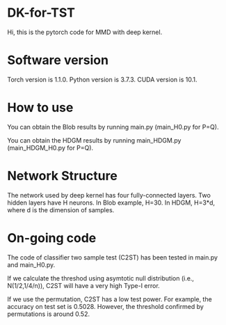 # DK-for-TST

Hi, this is the pytorch code for MMD with deep kernel.

# Software version
Torch version is 1.1.0. Python version is 3.7.3. CUDA version is 10.1.

# How to use

You can obtain the Blob results by running main.py (main_H0.py for P=Q).

You can obtain the HDGM results by running main_HDGM.py (main_HDGM_H0.py for P=Q).

# Network Structure

The network used by deep kernel has four fully-connected layers. Two hidden layers have H neurons. In Blob example,  H=30. In HDGM, H=3*d, where d is the dimension of samples.

# On-going code

The code of classifier two sample test (C2ST) has been tested in main.py and main_H0.py. 

If we calculate the threshod using asymtotic null distribution (i.e., N(1/2,1/4/n)), C2ST will have a very high Type-I error. 

If we use the permutation, C2ST has a low test power. For example, the accuracy on test set is 0.5028. However, the threshold confirmed by permutations is around 0.52.
